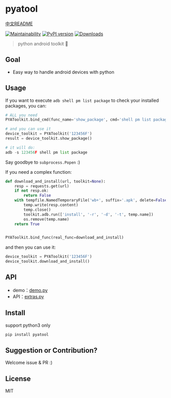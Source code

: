 # pyatool

[中文README](https://github.com/williamfzc/pyatool/blob/master/README.md)

[![Maintainability](https://api.codeclimate.com/v1/badges/5f6647a3121aa7d278ab/maintainability)](https://codeclimate.com/github/williamfzc/pyatool/maintainability)
[![PyPI version](https://badge.fury.io/py/pyatool.svg)](https://badge.fury.io/py/pyatool)
[![Downloads](https://pepy.tech/badge/pyatool)](https://pepy.tech/project/pyatool)

> python android toolkit 🔨

## Goal

- Easy way to handle android devices with python

## Usage

If you want to execute `adb shell pm list package` to check your installed packages, you can:

```python
# ALL you need
PYAToolkit.bind_cmd(func_name='show_package', cmd='shell pm list package')

# and you can use it
device_toolkit = PYAToolkit('123456F')
result = device_toolkit.show_package()

# it will do:
adb -s 123456F shell pm list package
```

Say goodbye to `subprocess.Popen` :)

If you need a complex function:

```python
def download_and_install(url, toolkit=None):
    resp = requests.get(url)
    if not resp.ok:
        return False
    with tempfile.NamedTemporaryFile('wb+', suffix='.apk', delete=False) as temp:
        temp.write(resp.content)
        temp.close()
        toolkit.adb.run(['install', '-r', '-d', '-t', temp.name])
        os.remove(temp.name)
    return True


PYAToolkit.bind_func(real_func=download_and_install)
```

and then you can use it:

```python
device_toolkit = PYAToolkit('123456F')
device_toolkit.download_and_install()
```

## API

- demo：[demo.py](https://github.com/williamfzc/pyatool/blob/master/demo.py)
- API：[extras.py](https://github.com/williamfzc/pyatool/blob/master/pyatool/extras.py)

## Install

support python3 only

```python
pip install pyatool
```

## Suggestion or Contribution?

Welcome issue & PR :)

## License

MIT
